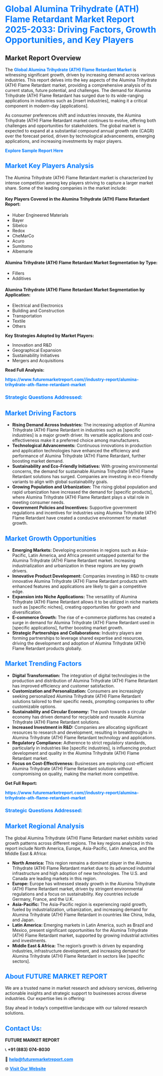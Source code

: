 <h1 style="color: #007BFF;">Global Alumina Trihydrate (ATH) Flame Retardant Market Report 2025-2033: Driving Factors, Growth Opportunities, and Key Players</h1>

<section id="overview">
<h2>Market Report Overview</h2>
<p>The <a href="https://www.futuremarketreport.com//industry-report/alumina-trihydrate-ath-flame-retardant-market" style="color: #007BFF; text-decoration: none;"><strong>Global Alumina Trihydrate (ATH) Flame Retardant Market</strong></a> is witnessing significant growth, driven by increasing demand across various industries. This report delves into the key aspects of the Alumina Trihydrate (ATH) Flame Retardant market, providing a comprehensive analysis of its current status, future potential, and challenges. The demand for Alumina Trihydrate (ATH) Flame Retardant has surged due to its wide-ranging applications in industries such as [insert industries], making it a critical component in modern-day [applications].</p>
<p>As consumer preferences shift and industries innovate, the Alumina Trihydrate (ATH) Flame Retardant market continues to evolve, offering both challenges and opportunities for stakeholders. The global market is expected to expand at a substantial compound annual growth rate (CAGR) over the forecast period, driven by technological advancements, emerging applications, and increasing investments by major players.</p>
</section>

<section id="overview">
<p><a href="https://www.futuremarketreport.com//request-sample/reportId=90615" style="color: #007BFF; text-decoration: none;"><strong>Explore Sample Report Here</strong></a></p>
</section>

<section id="key-players">
<h2 style="color: #007BFF;">Market Key Players Analysis</h2>
<p>The Alumina Trihydrate (ATH) Flame Retardant market is characterized by intense competition among key players striving to capture a larger market share. Some of the leading companies in the market include:</p>
<h4>Key Players Covered in the Alumina Trihydrate (ATH) Flame Retardant Report:</h4>
<ul><li>Huber Engineered Materials</li><li>Bayer</li><li>Sibelco</li><li>Redox</li><li>CheMarCo</li><li>Acuro</li><li>Sumitomo</li><li>Albemarle</li></ul>
<h4>Alumina Trihydrate (ATH) Flame Retardant Market Segmentation by Type:</h4>
<ul><li>Fillers</li><li>Additives</li></ul>

<h4>Alumina Trihydrate (ATH) Flame Retardant Market Segmentation by Application:</h4>
<ul><li>Electrical and Electronics</li><li>Building and Construction</li><li>Transportation</li><li>Textile</li><li>Others</li></ul>
<p><strong>Key Strategies Adopted by Market Players:</strong></p>
<ul>
<li>Innovation and R&D</li>
<li>Geographical Expansion</li>
<li>Sustainability Initiatives</li>
<li>Mergers and Acquisitions</li>
</ul>
</section>

<section>
<p><strong>Read Full Analysis: </strong></p><a href="https://www.futuremarketreport.com//industry-report/alumina-trihydrate-ath-flame-retardant-market" style="color: #007BFF; text-decoration: none;"><strong>https://www.futuremarketreport.com//industry-report/alumina-trihydrate-ath-flame-retardant-market</strong></a>
<h3 style="color: #007BFF;">Strategic Questions Addressed:</h3>
</section>

<section id="driving-factors">
<h2 style="color: #007BFF;">Market Driving Factors</h2>
<ul>
<li><strong>Rising Demand Across Industries:</strong> The increasing adoption of Alumina Trihydrate (ATH) Flame Retardant in industries such as [specific industries] is a major growth driver. Its versatile applications and cost-effectiveness make it a preferred choice among manufacturers.</li>
<li><strong>Technological Advancements:</strong> Continuous innovations in production and application technologies have enhanced the efficiency and performance of Alumina Trihydrate (ATH) Flame Retardant, further boosting market demand.</li>
<li><strong>Sustainability and Eco-Friendly Initiatives:</strong> With growing environmental concerns, the demand for sustainable Alumina Trihydrate (ATH) Flame Retardant solutions has surged. Companies are investing in eco-friendly variants to align with global sustainability goals.</li>
<li><strong>Growing Population and Urbanization:</strong> The rising global population and rapid urbanization have increased the demand for [specific products], where Alumina Trihydrate (ATH) Flame Retardant plays a vital role in meeting consumer needs.</li>
<li><strong>Government Policies and Incentives:</strong> Supportive government regulations and incentives for industries using Alumina Trihydrate (ATH) Flame Retardant have created a conducive environment for market growth.</li>
</ul>
</section>

<section id="growth-opportunities">
<h2 style="color: #007BFF;">Market Growth Opportunities</h2>
<ul>
<li><strong>Emerging Markets:</strong> Developing economies in regions such as Asia-Pacific, Latin America, and Africa present untapped potential for the Alumina Trihydrate (ATH) Flame Retardant market. Increasing industrialization and urbanization in these regions are key growth drivers.</li>
<li><strong>Innovative Product Development:</strong> Companies investing in R&D to create innovative Alumina Trihydrate (ATH) Flame Retardant products with enhanced features and applications are likely to gain a competitive edge.</li>
<li><strong>Expansion into Niche Applications:</strong> The versatility of Alumina Trihydrate (ATH) Flame Retardant allows it to be utilized in niche markets such as [specific niches], creating opportunities for growth and diversification.</li>
<li><strong>E-commerce Growth:</strong> The rise of e-commerce platforms has created a surge in demand for Alumina Trihydrate (ATH) Flame Retardant used in [specific applications], further boosting market growth.</li>
<li><strong>Strategic Partnerships and Collaborations:</strong> Industry players are forming partnerships to leverage shared expertise and resources, driving the development and adoption of Alumina Trihydrate (ATH) Flame Retardant products globally.</li>
</ul>
</section>

<section id="trending-factors">
<h2 style="color: #007BFF;">Market Trending Factors</h2>
<ul>
<li><strong>Digital Transformation:</strong> The integration of digital technologies in the production and distribution of Alumina Trihydrate (ATH) Flame Retardant has improved efficiency and customer satisfaction.</li>
<li><strong>Customization and Personalization:</strong> Consumers are increasingly seeking personalized Alumina Trihydrate (ATH) Flame Retardant solutions tailored to their specific needs, prompting companies to offer customizable options.</li>
<li><strong>Sustainability and Circular Economy:</strong> The push towards a circular economy has driven demand for recyclable and reusable Alumina Trihydrate (ATH) Flame Retardant solutions.</li>
<li><strong>Increased Investment in R&D:</strong> Companies are allocating significant resources to research and development, resulting in breakthroughs in Alumina Trihydrate (ATH) Flame Retardant technology and applications.</li>
<li><strong>Regulatory Compliance:</strong> Adherence to strict regulatory standards, particularly in industries like [specific industries], is influencing product development and quality in the Alumina Trihydrate (ATH) Flame Retardant market.</li>
<li><strong>Focus on Cost-Effectiveness:</strong> Businesses are exploring cost-efficient Alumina Trihydrate (ATH) Flame Retardant solutions without compromising on quality, making the market more competitive.</li>
</ul>
</section>

<section>
<p><strong>Get Full Report: </strong></p><a href="https://www.futuremarketreport.com//industry-report/alumina-trihydrate-ath-flame-retardant-market" style="color: #007BFF; text-decoration: none;"><strong>https://www.futuremarketreport.com//industry-report/alumina-trihydrate-ath-flame-retardant-market</strong></a>
<h3 style="color: #007BFF;">Strategic Questions Addressed:</h3>
</section>


<section id="regional-analysis">
<h2 style="color: #007BFF;">Market Regional Analysis</h2>
<p>The global Alumina Trihydrate (ATH) Flame Retardant market exhibits varied growth patterns across different regions. The key regions analyzed in this report include North America, Europe, Asia-Pacific, Latin America, and the Middle East & Africa:</p>
<ul>
<li><strong>North America:</strong> This region remains a dominant player in the Alumina Trihydrate (ATH) Flame Retardant market due to its advanced industrial infrastructure and high adoption of new technologies. The U.S. and Canada are leading markets in this region.</li>
<li><strong>Europe:</strong> Europe has witnessed steady growth in the Alumina Trihydrate (ATH) Flame Retardant market, driven by stringent environmental regulations and a focus on sustainability. Key countries include Germany, France, and the U.K.</li>
<li><strong>Asia-Pacific:</strong> The Asia-Pacific region is experiencing rapid growth, fueled by industrialization, urbanization, and increasing demand for Alumina Trihydrate (ATH) Flame Retardant in countries like China, India, and Japan.</li>
<li><strong>Latin America:</strong> Emerging markets in Latin America, such as Brazil and Mexico, present significant opportunities for the Alumina Trihydrate (ATH) Flame Retardant market, supported by growing industrial activities and investments.</li>
<li><strong>Middle East & Africa:</strong> The region’s growth is driven by expanding industries, infrastructure development, and increasing demand for Alumina Trihydrate (ATH) Flame Retardant in sectors like [specific sectors].</li>
</ul>
</section>

<footer>
<h2 style="color: #007BFF;">About FUTURE MARKET REPORT</h2>
<p>We are a trusted name in market research and advisory services, delivering actionable insights and strategic support to businesses across diverse industries. Our expertise lies in offering:</p>

<p>Stay ahead in today’s competitive landscape with our tailored research solutions.</p>

<h2 style="color: #007BFF;">Contact Us:</h2>
<p><strong>FUTURE MARKET REPORT</strong></p>
<p>📞 <strong>+91 (883) 074-8030</strong></p>
<p>📧 <strong><a href="mailto:help@futuremarketreport.com" style="color: #007BFF;">help@futuremarketreport.com</a></strong></p>
<p>🌐 <strong><a href="https://www.futuremarketreport.com/" style="color: #007BFF;">Visit Our Website</a></strong></p>
</footer>